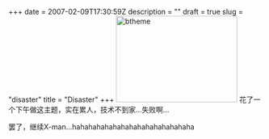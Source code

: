 +++
date = 2007-02-09T17:30:59Z
description = ""
draft = true
slug = "disaster"
title = "Disaster"
+++
<a href="http://www.flickr.com/photos/guji/384700324/" title="Photo Sharing"><img src="http://farm1.static.flickr.com/187/384700324_5af373acd4_m.jpg" width="240" height="171" alt="btheme" /></a>
花了一个下午做这主题，实在累人，技术不到家...失败啊...


罢了，继续X-man...hahahahahahahahahahahahahahaha
